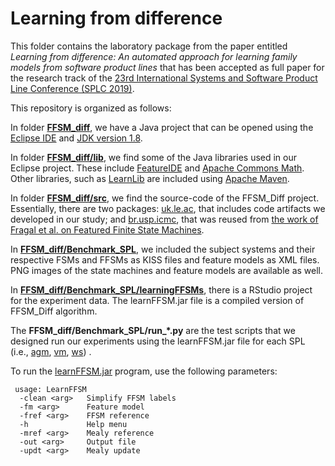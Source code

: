 

# Learning from difference

This folder contains the laboratory package from the paper entitled *Learning from difference: An automated approach for learning family models from software product lines* that has been accepted as full paper for the research track of the [23rd International Systems and Software Product Line Conference (SPLC 2019)](https://splc2019.net).

This repository is organized as follows:

In folder **[FFSM_diff](https://github.com/damascenodiego/learningFFSM/tree/master/FFSM_diff)**, we have a Java project that can be opened using the [Eclipse IDE](https://www.eclipse.org/ide) and [JDK version 1.8](https://www.oracle.com/technetwork/java/javase/downloads/jdk8-downloads-2133151.html).

In folder **[FFSM_diff/lib](https://github.com/damascenodiego/learningFFSM/tree/master/FFSM_diff/lib)**, we find some of the Java libraries used in our Eclipse project. These include [FeatureIDE](https://featureide.github.io) and [Apache Commons Math](http://commons.apache.org/proper/commons-math/). Other libraries, such as [LearnLib](https://learnlib.de) are included using [Apache Maven](https://maven.apache.org/).

In folder **[FFSM_diff/src](https://github.com/damascenodiego/learningFFSM/tree/master/FFSM_diff/src/)**, we find the source-code of the FFSM_Diff project. Essentially, there are two packages: [uk.le.ac](https://github.com/damascenodiego/learningFFSM/tree/master/FFSM_diff/src/main/java/uk/le/ac), that includes code artifacts we developed in our study; and [br.usp.icmc](https://github.com/damascenodiego/learningFFSM/tree/master/FFSM_diff/src/main/java/br/usp/icmc), that was reused from [the work of Fragal et al. on Featured Finite State Machines](http://doi.org/10.1007/978-3-319-57666-4_13).

In **[FFSM_diff/Benchmark_SPL](https://github.com/damascenodiego/learningFFSM/tree/master/FFSM_diff/Benchmark_SPL)**, we included the subject systems and their respective FSMs and FFSMs as KISS files and feature models as XML files. PNG images of the state machines and feature models are available as well.

In **[FFSM_diff/Benchmark_SPL/learningFFSMs](https://github.com/damascenodiego/learningFFSM/tree/master/FFSM_diff/Benchmark_SPL/learningFFSMs)**, there is a RStudio project for the experiment data. The learnFFSM.jar file is a compiled version of FFSM_Diff algorithm. 

The **FFSM_diff/Benchmark_SPL/run_*.py** are the test scripts that we designed run our experiments using the learnFFSM.jar file for each SPL (i.e., [agm](https://github.com/damascenodiego/learningFFSM/tree/master/FFSM_diff/Benchmark_SPL/agm), [vm](https://github.com/damascenodiego/learningFFSM/tree/master/FFSM_diff/Benchmark_SPL/vm), [ws](https://github.com/damascenodiego/learningFFSM/tree/master/FFSM_diff/Benchmark_SPL/ws)) . 

To run the [learnFFSM.jar](https://github.com/damascenodiego/learningFFSM/blob/master/FFSM_diff/Benchmark_SPL/learnFFSM.jar) program, use the following parameters:

     usage: LearnFFSM
      -clean <arg>   Simplify FFSM labels
      -fm <arg>      Feature model
      -fref <arg>    FFSM reference
      -h             Help menu
      -mref <arg>    Mealy reference
      -out <arg>     Output file
      -updt <arg>    Mealy update
